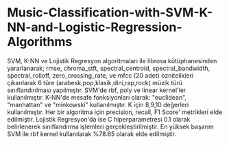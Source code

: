 # Music-Classification-with-SVM-K-NN-and-Logistic-Regression-Algorithms
SVM, K-NN ve Lojistik Regresyon algoritmaları ile librosa kütüphanesinden yararlanarak; rmse, chroma_stft, spectral_centroid, spectral_bandwidth, spectral_rolloff, zero_crossing_rate, ve mfcc (20 adet) öznitelikleri çıkarılarak  6 türe (arabesk,pop,klasik,dini,rap,rock) müzik türü sınıflandırılması yapılmıştır. 
SVM'de rbf, poly ve linear kernel'ler kullanılmıştır.
K-NN'de mesafe fonksiyonları olarak: "euclidean", "manhattan" ve "minkowski" kullanılmıştır. K için 8,9,10 değerleri kullanılmıştır.
Her bir algoritma için precision, recall, F1 Score' metrikleri elde edilmiştir.
Lojistik Regresyon'da ise C hiperparametresi 0.1 olarak belirlenerek sınıflandırma işlemleri gerçekleştirilmiştir. 
En yüksek başarım SVM ile rbf kernel kullanılarak %78.65 olarak elde edilmiştir.  
